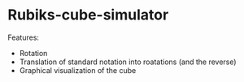 # Rubiks-cube-simulator
Features:
* Rotation
* Translation of standard notation into roatations (and the reverse)
* Graphical visualization of the cube
